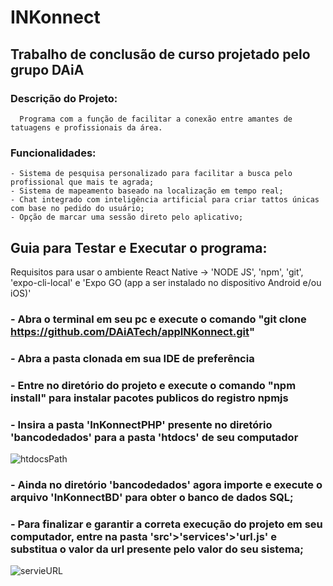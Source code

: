 # INKonnect
## Trabalho de conclusão de curso projetado pelo grupo DAiA
### Descrição do Projeto:
      Programa com a função de facilitar a conexão entre amantes de tatuagens e profissionais da área.
      
### Funcionalidades:
    - Sistema de pesquisa personalizado para facilitar a busca pelo profissional que mais te agrada;
    - Sistema de mapeamento baseado na localização em tempo real;
    - Chat integrado com inteligência artificial para criar tattos únicas com base no pedido do usuário;   
    - Opção de marcar uma sessão direto pelo aplicativo;
  
## Guia para Testar e Executar o programa:

Requisitos para usar o ambiente React Native -> 'NODE JS', 'npm', 'git', 'expo-cli-local' e 'Expo GO (app a ser instalado no dispositivo Android e/ou iOS)'

### - Abra o terminal em seu pc e execute o comando "git clone https://github.com/DAiATech/appINKonnect.git"

### - Abra a pasta clonada em sua IDE de preferência
      
### - Entre no diretório do projeto e execute o comando "npm install" para instalar pacotes publicos do registro npmjs
      
### - Insira a pasta 'InKonnectPHP' presente no diretório 'bancodedados' para a pasta 'htdocs' de seu computador
![htdocsPath](https://github.com/DAiATech/appINKonnect/assets/99719728/266db3b0-6607-4db2-ac21-62711069427c)     
 
 ### - Ainda no diretório 'bancodedados' agora importe e execute o arquivo 'InKonnectBD' para obter o banco de dados SQL;
      
### - Para finalizar e garantir a correta execução do projeto em seu computador, entre na pasta 'src'>'services'>'url.js' e substitua o valor da url presente pelo valor do seu sistema;
 ![servieURL](https://github.com/DAiATech/appINKonnect/assets/99719728/d03c5e72-ee20-439f-99b5-2a7a9408a30b)      
